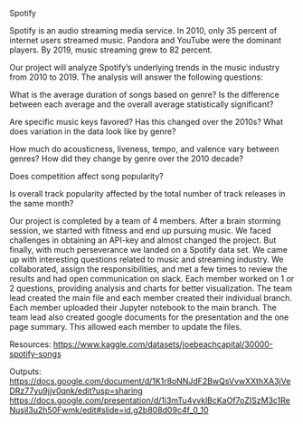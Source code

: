 Spotify

Spotify is an audio streaming media service. In 2010, only 35 percent of internet users streamed music. Pandora and YouTube were the dominant players. By 2019, music streaming grew to 82 percent.

 Our project will analyze Spotify’s underlying trends in the music industry from 2010 to 2019. The analysis will answer the following questions:
 
What is the average duration of songs based on genre? Is the difference between each average and the overall average statistically significant?

Are specific music keys favored? Has this changed over the 2010s? What does variation in the data look like by genre?

How much do acousticness, liveness, tempo, and valence vary between genres? How did they change by genre over the 2010 decade?

Does competition affect song popularity?

Is overall track popularity affected by the total number of track releases in the same month?

Our project is completed by a team of 4 members. After a brain storming session, we started with fitness and end up pursuing music. We faced challenges in obtaining an API-key and almost changed the project. But finally, with much perseverance we landed on a Spotify data set. We came up with interesting questions related to music and streaming industry. We collaborated, assign the responsibilities, and met a few times to review the results and had open communication on slack.
Each member worked on 1 or 2 questions, providing analysis and  charts for better visualization. 
The team lead created the main file and each member created their individual branch. Each member uploaded their Jupyter notebook to the main branch. 
The team lead also created google documents for the presentation and the one page summary. This allowed each member to update the files. 


Resources:
https://www.kaggle.com/datasets/joebeachcapital/30000-spotify-songs

Outputs:
https://docs.google.com/document/d/1K1r8oNNJdF2BwQsVvwXXthXA3jVeDRz77yu9jjv0qnk/edit?usp=sharing
https://docs.google.com/presentation/d/1i3mTu4yvklBcKaOf7oZISzM3c1ReNusiI3u2h50Fwmk/edit#slide=id.g2b808d09c4f_0_10

